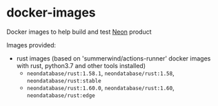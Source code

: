 # docker-images

Docker images to help build and test [Neon](https://github.com/neondatabase/neon) product

Images provided:

- rust images (based on 'summerwind/actions-runner' docker images with rust, python3.7 and other tools installed)
  - `neondatabase/rust:1.58.1`, `neondatabase/rust:1.58`, `neondatabase/rust:stable`
  - `neondatabase/rust:1.60.0`, `neondatabase/rust:1.60`, `neondatabase/rust:edge`
